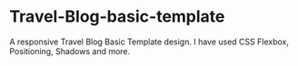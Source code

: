 # Travel-Blog-basic-template
A responsive Travel Blog Basic Template design. I have used CSS Flexbox, Positioning, Shadows and more.
